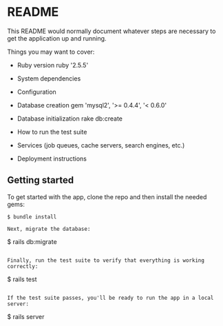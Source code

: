# README

This README would normally document whatever steps are necessary to get the
application up and running.

Things you may want to cover:

* Ruby version
    ruby '2.5.5'
* System dependencies

* Configuration

* Database creation
    gem 'mysql2', '>= 0.4.4', '< 0.6.0'
* Database initialization
    rake db:create
* How to run the test suite

* Services (job queues, cache servers, search engines, etc.)

* Deployment instructions

## Getting started

To get started with the app, clone the repo and then install the needed gems:

```
$ bundle install

Next, migrate the database:

```
$ rails db:migrate
```

Finally, run the test suite to verify that everything is working correctly:

```
$ rails test
```

If the test suite passes, you'll be ready to run the app in a local server:

```
$ rails server
```
